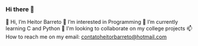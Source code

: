 ### Hi there 👋

👋 Hi, I’m Heitor Barreto
👀 I’m interested in Programming
🌱 I’m currently learning C and Python
💞️ I'm looking to collaborate on my college projects
📫 How to reach me on my email: contatoheitorbarreto@hotmail.com


